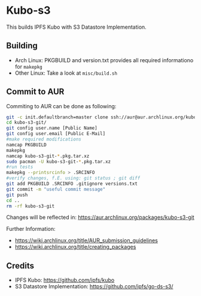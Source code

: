 # Kubo-s3

This builds IPFS Kubo with S3 Datastore Implementation.

## Building

- Arch Linux: PKGBUILD and version.txt provides all required informationo for `makepkg` 
- Other Linux: Take a look at `misc/build.sh`

## Commit to AUR

Commiting to AUR can be done as following:

```bash
git -c init.defaultbranch=master clone ssh://aur@aur.archlinux.org/kubo-s3-git.git 
cd kubo-s3-git/
git config user.name [Public Name]
git config user.email [Public E-Mail]
#make required modifications
namcap PKGBUILD
makepkg
namcap kubo-s3-git-*.pkg.tar.xz
sudo pacman -U kubo-s3-git-*.pkg.tar.xz
#run tests
makepkg --printsrcinfo > .SRCINFO
#verify changes, f.E. using: git status ; git diff
git add PKGBUILD .SRCINFO .gitignore versions.txt
git commit -m "useful commit message"
git push
cd ..
rm -rf kubo-s3-git
```

Changes will be reflected in: https://aur.archlinux.org/packages/kubo-s3-git

Further Information:

- https://wiki.archlinux.org/title/AUR_submission_guidelines
- https://wiki.archlinux.org/title/creating_packages


## Credits

- IPFS Kubo: https://github.com/ipfs/kubo
- S3 Datastore Implementation: https://github.com/ipfs/go-ds-s3/
